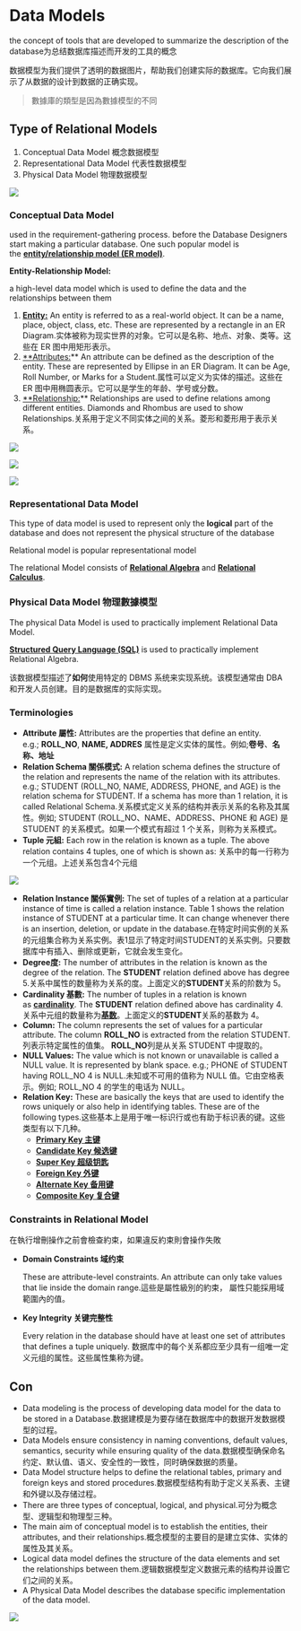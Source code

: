 # **Data Models**

the concept of tools that are developed to summarize the description of the database为总结数据库描述而开发的工具的概念

数据模型为我们提供了透明的数据图片，帮助我们创建实际的数据库。它向我们展示了从数据的设计到数据的正确实现。

> 數據庫的類型是因為數據模型的不同

## Type of Relational Models

1. Conceptual Data Model 概念数据模型
2. Representational Data Model 代表性数据模型
3. Physical Data Model 物理数据模型

![](PICTURE/Data%20modeling/9d60585f4f83ba0892604bc9f78bc95c_MD5.jpeg)

### **Conceptual Data Model**

used in the requirement-gathering process. before the Database Designers start making a particular database. One such popular model is the [**entity/relationship model (ER model)**](https://www.geeksforgeeks.org/introduction-of-er-model/).

**Entity-Relationship Model:**

a high-level data model which is used to define the data and the relationships between them

1. [**Entity:**](https://www.geeksforgeeks.org/difference-between-entity-entity-set-and-entity-type/) An entity is referred to as a real-world object. It can be a name, place, object, class, etc. These are represented by a rectangle in an ER Diagram.实体被称为现实世界的对象。它可以是名称、地点、对象、类等。这些在 ER 图中用矩形表示。
2. [**Attributes:](https://www.geeksforgeeks.org/types-of-attributes-in-er-model/)** An attribute can be defined as the description of the entity. These are represented by Ellipse in an ER Diagram. It can be Age, Roll Number, or Marks for a Student.属性可以定义为实体的描述。这些在 ER 图中用椭圆表示。它可以是学生的年龄、学号或分数。
3. [**Relationship:](https://www.geeksforgeeks.org/relationships-in-er-model/)** Relationships are used to define relations among different entities. Diamonds and Rhombus are used to show Relationships.关系用于定义不同实体之间的关系。菱形和菱形用于表示关系。

![](PICTURE/Data%20modeling/87d77dd14092747bbb05ee7a26ba881b_MD5.jpeg)

![](PICTURE/Data%20modeling/4d95824eb9741e3a8fef982cd180509e_MD5.jpeg)

![](PICTURE/Data%20modeling/ca5fc324ee7e4b1e20e5b27fec4de29e_MD5.jpeg)

### Representational Data Model

This type of data model is used to represent only the **logical** part of the database and does not represent the physical structure of the database

Relational model is popular representational model

The relational Model consists of [**Relational Algebra**](https://www.geeksforgeeks.org/introduction-of-relational-algebra-in-dbms/) and [**Relational Calculus**](https://www.geeksforgeeks.org/tuple-relational-calculus-trc-in-dbms/).

### **Physical Data Model 物理數據模型**

The physical Data Model is used to practically implement Relational Data Model.

[**Structured Query Language (SQL)**](https://www.geeksforgeeks.org/structured-query-language/) is used to practically implement Relational Algebra.

该数据模型描述了**如何**使用特定的 DBMS 系统来实现系统。该模型通常由 DBA 和开发人员创建。目的是数据库的实际实现。

### **Terminologies**

- **Attribute 屬性:** Attributes are the properties that define an entity. e.g.; **ROLL_NO**, **NAME, ADDRES** 属性是定义实体的属性。例如;**卷号**、**名称、地址**
- **Relation Schema 關係模式:** A relation schema defines the structure of the relation and represents the name of the relation with its attributes. e.g.; STUDENT (ROLL_NO, NAME, ADDRESS, PHONE, and AGE) is the relation schema for STUDENT. If a schema has more than 1 relation, it is called Relational Schema.关系模式定义关系的结构并表示关系的名称及其属性。例如; STUDENT (ROLL_NO、NAME、ADDRESS、PHONE 和 AGE) 是 STUDENT 的关系模式。如果一个模式有超过 1 个关系，则称为关系模式。
- **Tuple 元組:** Each row in the relation is known as a tuple. The above relation contains 4 tuples, one of which is shown as: 关系中的每一行称为一个元组。上述关系包含4个元组

![](PICTURE/Data%20modeling/4e562de3980e95e0ea605bd3d65274f4_MD5.jpeg)

- **Relation Instance 關係實例:** The set of tuples of a relation at a particular instance of time is called a relation instance. Table 1 shows the relation instance of STUDENT at a particular time. It can change whenever there is an insertion, deletion, or update in the database.在特定时间实例的关系的元组集合称为关系实例。表1显示了特定时间STUDENT的关系实例。只要数据库中有插入、删除或更新，它就会发生变化。
- **Degree度:** The number of attributes in the relation is known as the degree of the relation. The **STUDENT** relation defined above has degree 5.关系中属性的数量称为关系的度。上面定义的**STUDENT**关系的阶数为 5。
- **Cardinality 基數:** The number of tuples in a relation is known as [**cardinality**](https://www.geeksforgeeks.org/cardinality-in-dbms/). The **STUDENT** relation defined above has cardinality 4. 关系中元组的数量称为[**基数**](https://www.geeksforgeeks.org/cardinality-in-dbms/)。上面定义的**STUDENT**关系的基数为 4。
- **Column:** The column represents the set of values for a particular attribute. The column **ROLL_NO** is extracted from the relation STUDENT.列表示特定属性的值集。 **ROLL_NO**列是从关系 STUDENT 中提取的。
- **NULL Values:** The value which is not known or unavailable is called a NULL value. It is represented by blank space. e.g.; PHONE of STUDENT having ROLL_NO 4 is NULL.未知或不可用的值称为 NULL 值。它由空格表示。例如; ROLL_NO 4 的学生的电话为 NULL。
- **Relation Key:** These are basically the keys that are used to identify the rows uniquely or also help in identifying tables. These are of the following types.这些基本上是用于唯一标识行或也有助于标识表的键。这些类型有以下几种。
    - [**Primary Key 主键**](https://www.geeksforgeeks.org/primary-key-constraint-in-sql/)
    - [**Candidate Key 候选键**](https://www.geeksforgeeks.org/difference-between-primary-and-candidate-key/)
    - [**Super Key 超级钥匙**](https://www.geeksforgeeks.org/difference-between-super-key-and-candidate-key/)
    - [**Foreign Key 外键**](https://www.geeksforgeeks.org/postgresql-foreign-key/)
    - [**Alternate Key 备用键**](https://www.geeksforgeeks.org/sql-alternate-key/)
    - [**Composite Key 复合键**](https://www.geeksforgeeks.org/composite-key-in-sql/)

### **Constraints in Relational Model**

在執行增刪操作之前會檢查約束，如果違反約束則會操作失敗

- **Domain Constraints 域约束**
    
    These are attribute-level constraints. An attribute can only take values that lie inside the domain range.這些是屬性級別的約束， 屬性只能採用域範圍內的值。
    
- **Key Integrity 关键完整性**
    
    Every relation in the database should have at least one set of attributes that defines a tuple uniquely. 数据库中的每个关系都应至少具有一组唯一定义元组的属性。这些属性集称为键。
    

## Con

- Data modeling is the process of developing data model for the data to be stored in a Database.数据建模是为要存储在数据库中的数据开发数据模型的过程。
- Data Models ensure consistency in naming conventions, default values, semantics, security while ensuring quality of the data.数据模型确保命名约定、默认值、语义、安全性的一致性，同时确保数据的质量。
- Data Model structure helps to define the relational tables, primary and foreign keys and stored procedures.数据模型结构有助于定义关系表、主键和外键以及存储过程。
- There are three types of conceptual, logical, and physical.可分为概念型、逻辑型和物理型三种。
- The main aim of conceptual model is to establish the entities, their attributes, and their relationships.概念模型的主要目的是建立实体、实体的属性及其关系。
- Logical data model defines the structure of the data elements and set the relationships between them.逻辑数据模型定义数据元素的结构并设置它们之间的关系。
- A Physical Data Model describes the database specific implementation of the data model.


![](PICTURE/Data%20modeling/47b16b86cbec4bda58ae719488bd2880_MD5.jpeg)


